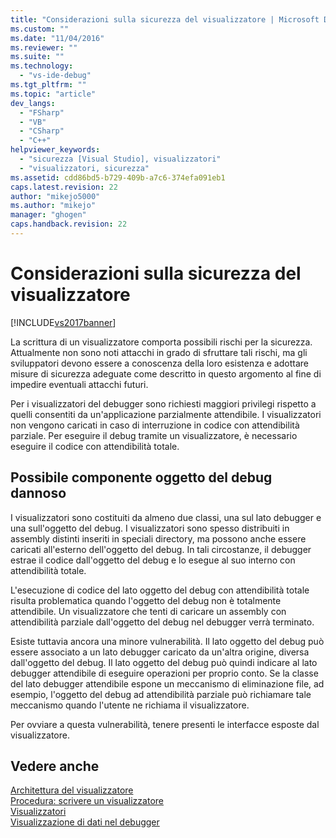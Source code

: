 ```yaml
---
title: "Considerazioni sulla sicurezza del visualizzatore | Microsoft Docs"
ms.custom: ""
ms.date: "11/04/2016"
ms.reviewer: ""
ms.suite: ""
ms.technology: 
  - "vs-ide-debug"
ms.tgt_pltfrm: ""
ms.topic: "article"
dev_langs: 
  - "FSharp"
  - "VB"
  - "CSharp"
  - "C++"
helpviewer_keywords: 
  - "sicurezza [Visual Studio], visualizzatori"
  - "visualizzatori, sicurezza"
ms.assetid: cdd86bd5-b729-409b-a7c6-374efa091eb1
caps.latest.revision: 22
author: "mikejo5000"
ms.author: "mikejo"
manager: "ghogen"
caps.handback.revision: 22
---
```

# Considerazioni sulla sicurezza del visualizzatore
[!INCLUDE[vs2017banner](../code-quality/includes/vs2017banner.md)]

La scrittura di un visualizzatore comporta possibili rischi per la sicurezza.  Attualmente non sono noti attacchi in grado di sfruttare tali rischi, ma gli sviluppatori devono essere a conoscenza della loro esistenza e adottare misure di sicurezza adeguate come descritto in questo argomento al fine di impedire eventuali attacchi futuri.  
  
 Per i visualizzatori del debugger sono richiesti maggiori privilegi rispetto a quelli consentiti da un'applicazione parzialmente attendibile.  I visualizzatori non vengono caricati in caso di interruzione in codice con attendibilità parziale.  Per eseguire il debug tramite un visualizzatore, è necessario eseguire il codice con attendibilità totale.  
  
## Possibile componente oggetto del debug dannoso  
 I visualizzatori sono costituiti da almeno due classi, una sul lato debugger e una sull'oggetto del debug.  I visualizzatori sono spesso distribuiti in assembly distinti inseriti in speciali directory, ma possono anche essere caricati all'esterno dell'oggetto del debug.  In tali circostanze, il debugger estrae il codice dall'oggetto del debug e lo esegue al suo interno con attendibilità totale.  
  
 L'esecuzione di codice del lato oggetto del debug con attendibilità totale risulta problematica quando l'oggetto del debug non è totalmente attendibile.  Un visualizzatore che tenti di caricare un assembly con attendibilità parziale dall'oggetto del debug nel debugger verrà terminato.  
  
 Esiste tuttavia ancora una minore vulnerabilità.  Il lato oggetto del debug può essere associato a un lato debugger caricato da un'altra origine, diversa dall'oggetto del debug.  Il lato oggetto del debug può quindi indicare al lato debugger attendibile di eseguire operazioni per proprio conto.  Se la classe del lato debugger attendibile espone un meccanismo di eliminazione file, ad esempio, l'oggetto del debug ad attendibilità parziale può richiamare tale meccanismo quando l'utente ne richiama il visualizzatore.  
  
 Per ovviare a questa vulnerabilità, tenere presenti le interfacce esposte dal visualizzatore.  
  
## Vedere anche  
 [Architettura del visualizzatore](../debugger/visualizer-architecture.md)   
 [Procedura: scrivere un visualizzatore](../debugger/how-to-write-a-visualizer.md)   
 [Visualizzatori](../debugger/create-custom-visualizers-of-data.md)   
 [Visualizzazione di dati nel debugger](../debugger/viewing-data-in-the-debugger.md)